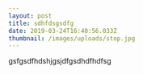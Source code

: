 ```yaml
---
layout: post
title: sdhfdsgsdfg
date: 2019-03-24T16:40:56.033Z
thumbnail: /images/uploads/stop.jpg
---
```

gsfgsdfhdshjgsjdfgsdhdfhdfsg
